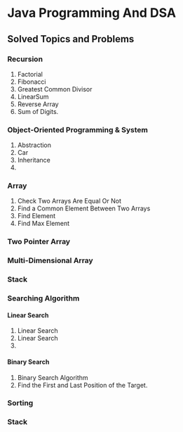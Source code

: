 # Java Programming And DSA

## Solved Topics and Problems

### Recursion

1. Factorial
2. Fibonacci
3. Greatest Common Divisor
4. LinearSum
5. Reverse Array
6. Sum of Digits.

### Object-Oriented Programming & System
1. Abstraction
2. Car
3. Inheritance
4. 

### Array

1. Check Two Arrays Are Equal Or Not
2. Find a Common Element Between Two Arrays
3. Find Element
4. Find Max Element

### Two Pointer Array

### Multi-Dimensional Array

### Stack

### Searching Algorithm
  #### Linear Search
  1. Linear Search
  2. Linear Search
  3. 


  #### Binary Search
  1. Binary Search Algorithm
  2. Find the First and Last Position of the Target.

### Sorting 

### Stack
